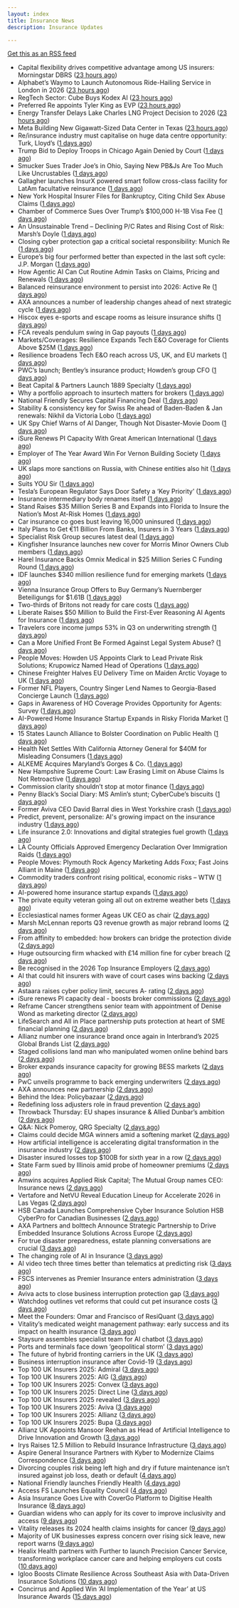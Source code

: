 ```yaml
---
layout: index
title: Insurance News
description: Insurance Updates

---
```


[Get this as an RSS feed](/insurance.rss)

<!-- news_marker starts -->
- Capital flexibility drives competitive advantage among US insurers: Morningstar DBRS ([23 hours ago](https://www.reinsurancene.ws/capital-flexibility-drives-competitive-advantage-among-us-insurers-morningstar-dbrs/))
- Alphabet’s Waymo to Launch Autonomous Ride-Hailing Service in London in 2026 ([23 hours ago](https://www.insurancejournal.com/news/international/2025/10/17/844200.htm))
- RegTech Sector: Cube Buys Kodex AI ([23 hours ago](https://insurance-edge.net/2025/10/17/regtech-sector-cube-buys-kodex-ai/))
- Preferred Re appoints Tyler King as EVP ([23 hours ago](https://www.reinsurancene.ws/preferred-re-appoints-tyler-king-as-evp/))
- Energy Transfer Delays Lake Charles LNG Project Decision to 2026 ([23 hours ago](https://www.insurancejournal.com/news/southcentral/2025/10/17/844196.htm))
- Meta Building New Gigawatt-Sized Data Center in Texas ([23 hours ago](https://www.insurancejournal.com/news/southcentral/2025/10/17/844191.htm))
- Re/insurance industry must capitalise on huge data centre opportunity: Turk, Lloyd’s ([1 days ago](https://www.reinsurancene.ws/re-insurance-industry-must-capitalise-on-huge-data-centre-opportunity-turk-lloyds/))
- Trump Bid to Deploy Troops in Chicago Again Denied by Court ([1 days ago](https://www.insurancejournal.com/news/midwest/2025/10/17/844184.htm))
- Smucker Sues Trader Joe’s in Ohio, Saying New PB&Js Are Too Much Like Uncrustables ([1 days ago](https://www.insurancejournal.com/news/midwest/2025/10/17/844176.htm))
- Gallagher launches InsurX powered smart follow cross-class facility for LatAm facultative reinsurance ([1 days ago](https://www.reinsurancene.ws/gallagher-launches-insurx-powered-smart-follow-cross-class-facility-for-latam-facultative-reinsurance/))
- New York Hospital Insurer Files for Bankruptcy, Citing Child Sex Abuse Claims ([1 days ago](https://www.insurancejournal.com/news/east/2025/10/17/844171.htm))
- Chamber of Commerce Sues Over Trump’s $100,000 H-1B Visa Fee ([1 days ago](https://www.insurancejournal.com/news/national/2025/10/17/844154.htm))
- An Unsustainable Trend – Declining P/C Rates and Rising Cost of Risk: Marsh’s Doyle ([1 days ago](https://www.insurancejournal.com/news/international/2025/10/17/844140.htm))
- Closing cyber protection gap a critical societal responsibility: Munich Re ([1 days ago](https://www.reinsurancene.ws/closing-cyber-protection-gap-a-critical-societal-responsibility-munich-re/))
- Europe’s big four performed better than expected in the last soft cycle: J.P. Morgan ([1 days ago](https://www.reinsurancene.ws/europes-big-four-performed-better-than-expected-in-the-last-soft-cycle-j-p-morgan/))
- How Agentic AI Can Cut Routine Admin Tasks on Claims, Pricing and Renewals ([1 days ago](https://insurance-edge.net/2025/10/17/how-agentic-ai-can-cut-routine-admin-tasks-on-claims-pricing-and-renewals/))
- Balanced reinsurance environment to persist into 2026: Active Re ([1 days ago](https://www.reinsurancene.ws/balanced-reinsurance-environment-to-persist-into-2026-active-re/))
- AXA announces a number of leadership changes ahead of next strategic cycle ([1 days ago](https://www.reinsurancene.ws/axa-announces-a-number-of-leadership-changes-ahead-of-next-strategic-cycle/))
- Hiscox eyes e-sports and escape rooms as leisure insurance shifts ([1 days ago](https://www.insurancebusinessmag.com/uk/news/professional-liability/hiscox-eyes-esports-and-escape-rooms-as-leisure-insurance-shifts-553249.aspx))
- FCA reveals pendulum swing in Gap payouts ([1 days ago](https://www.postonline.co.uk/news/7959226/fca-reveals-pendulum-swing-in-gap-payouts))
- Markets/Coverages: Resilience Expands Tech E&O Coverage for Clients Above $25M ([1 days ago](https://www.insurancejournal.com/news/national/2025/10/17/844090.htm))
- Resilience broadens Tech E&O reach across US, UK, and EU markets ([1 days ago](https://www.reinsurancene.ws/resilience-broadens-tech-eo-reach-across-us-uk-and-eu-markets/))
- PWC’s launch; Bentley’s insurance product; Howden’s group CFO ([1 days ago](https://www.postonline.co.uk/news/7959205/pwc%E2%80%99s-launch-bentley%E2%80%99s-insurance-product-howden%E2%80%99s-group-cfo))
- Beat Capital & Partners Launch 1889 Specialty ([1 days ago](https://insurance-edge.net/2025/10/17/beat-capital-partners-launch-1889-specialty/))
- Why a portfolio approach to insurtech matters for brokers ([1 days ago](https://www.insurancebusinessmag.com/uk/news/technology/why-a-portfolio-approach-to-insurtech-matters-for-brokers-553388.aspx))
- National Friendly Secures Capital Financing Deal ([1 days ago](https://insurance-edge.net/2025/10/17/national-friendly-secures-capital-financing-deal/))
- Stability & consistency key for Swiss Re ahead of Baden-Baden & Jan renewals: Nikhil da Victoria Lobo ([1 days ago](https://www.reinsurancene.ws/stability-consistency-key-for-swiss-re-ahead-of-baden-baden-jan-renewals-nikhil-da-victoria-lobo/))
- UK Spy Chief Warns of AI Danger, Though Not Disaster-Movie Doom ([1 days ago](https://www.insurancejournal.com/news/international/2025/10/17/844122.htm))
- iSure Renews PI Capacity With Great American International ([1 days ago](https://insurance-edge.net/2025/10/17/isure-renews-pi-capacity-with-great-american-international/))
- Employer of The Year Award Win For Vernon Building Society ([1 days ago](https://insurance-edge.net/2025/10/17/employer-of-the-year-award-win-for-vernon-building-society/))
- UK slaps more sanctions on Russia, with Chinese entities also hit ([1 days ago](https://www.insurancebusinessmag.com/uk/news/marine/uk-slaps-more-sanctions-on-russia-with-chinese-entities-also-hit-553367.aspx))
- Suits YOU Sir ([1 days ago](https://www.insurancebusinessmag.com/uk/news/auto-motor/suits-you-sir-553365.aspx))
- Tesla’s European Regulator Says Door Safety a ‘Key Priority’ ([1 days ago](https://www.insurancejournal.com/news/international/2025/10/17/844113.htm))
- Insurance intermediary body renames itself ([1 days ago](https://www.insurancebusinessmag.com/uk/news/travel/insurance-intermediary-body-renames-itself-553359.aspx))
- Stand Raises $35 Million Series B and Expands into Florida to Insure the Nation’s Most At-Risk Homes ([1 days ago](https://www.insurtechinsights.com/stand-raises-35-million-series-b-and-expands-into-florida-to-insure-the-nations-most-at-risk-homes/))
- Car insurance co goes bust leaving 16,000 uninsured ([1 days ago](https://www.insurancebusinessmag.com/uk/news/auto-motor/car-insurance-co-goes-bust-leaving-16000-uninsured-553357.aspx))
- Italy Plans to Get €11 Billion From Banks, Insurers in 3 Years ([1 days ago](https://www.insurancejournal.com/news/international/2025/10/17/844109.htm))
- Specialist Risk Group secures latest deal ([1 days ago](https://www.insurancebusinessmag.com/uk/news/breaking-news/specialist-risk-group-secures-latest-deal-553355.aspx))
- Kingfisher Insurance launches new cover for Morris Minor Owners Club members ([1 days ago](https://www.insurancebusinessmag.com/uk/news/auto-motor/kingfisher-insurance-launches-new-cover-for-morris-minor-owners-club-members-553354.aspx))
- Harel Insurance Backs Omnix Medical in $25 Million Series C Funding Round ([1 days ago](https://www.insurtechinsights.com/harel-insurance-backs-omnix-medical-in-25-million-series-c-funding-round/))
- IDF launches $340 million resilience fund for emerging markets ([1 days ago](https://www.insurancebusinessmag.com/uk/news/breaking-news/idf-launches-340-million-resilience-fund-for-emerging-markets-553353.aspx))
- Vienna Insurance Group Offers to Buy Germany’s Nuernberger Beteiligungs for $1.61B ([1 days ago](https://www.insurancejournal.com/news/international/2025/10/17/844105.htm))
- Two-thirds of Britons not ready for care costs ([1 days ago](https://www.insurancebusinessmag.com/uk/news/breaking-news/twothirds-of-britons-not-ready-for-care-costs-553351.aspx))
- Liberate Raises $50 Million to Build the First-Ever Reasoning AI Agents for Insurance ([1 days ago](https://www.insurtechinsights.com/liberate-raises-50-million-to-build-the-first-ever-reasoning-ai-agents-for-insurance/))
- Travelers core income jumps 53% in Q3 on underwriting strength ([1 days ago](https://www.insurancebusinessmag.com/uk/news/breaking-news/travelers-core-income-jumps-53-in-q3-on-underwriting-strength-553390.aspx))
- Can a More Unified Front Be Formed Against Legal System Abuse? ([1 days ago](https://www.insurancejournal.com/news/national/2025/10/17/843927.htm))
- People Moves: Howden US Appoints Clark to Lead Private Risk Solutions; Krupowicz Named Head of Operations ([1 days ago](https://www.insurancejournal.com/news/national/2025/10/17/844040.htm))
- Chinese Freighter Halves EU Delivery Time on Maiden Arctic Voyage to UK ([1 days ago](https://www.insurancejournal.com/news/international/2025/10/17/843889.htm))
- Former NFL Players, Country Singer Lend Names to Georgia-Based Concierge Launch ([1 days ago](https://www.insurancejournal.com/news/southeast/2025/10/17/844079.htm))
- Gaps in Awareness of HO Coverage Provides Opportunity for Agents: Survey ([1 days ago](https://www.insurancejournal.com/news/national/2025/10/17/844098.htm))
- AI-Powered Home Insurance Startup Expands in Risky Florida Market ([1 days ago](https://www.insurancejournal.com/news/southeast/2025/10/17/844092.htm))
- 15 States Launch Alliance to Bolster Coordination on Public Health ([1 days ago](https://www.insurancejournal.com/news/east/2025/10/17/843923.htm))
- Health Net Settles With California Attorney General for $40M for Misleading Consumers ([1 days ago](https://www.insurancejournal.com/news/west/2025/10/17/843857.htm))
- ALKEME Acquires Maryland’s Gorges & Co. ([1 days ago](https://www.insurancejournal.com/news/east/2025/10/17/844065.htm))
- New Hampshire Supreme Court: Law Erasing Limit on Abuse Claims Is Not Retroactive ([1 days ago](https://www.insurancejournal.com/news/east/2025/10/17/844013.htm))
- Commission clarity shouldn’t stop at motor finance ([1 days ago](https://www.postonline.co.uk/regulation/7959217/commission-clarity-shouldn%E2%80%99t-stop-at-motor-finance))
- Penny Black’s Social Diary: MS Amlin’s stunt; CyberCube’s biscuits ([1 days ago](https://www.postonline.co.uk/people/7959018/penny-black%E2%80%99s-social-diary-ms-amlin%E2%80%99s-stunt-cybercube%E2%80%99s-biscuits))
- Former Aviva CEO David Barral dies in West Yorkshire crash ([1 days ago](https://www.insurancebusinessmag.com/uk/news/breaking-news/former-aviva-ceo-david-barral-dies-in-west-yorkshire-crash-553311.aspx))
- Predict, prevent, personalize: AI's growing impact on the insurance industry ([1 days ago](https://www.dig-in.com/opinion/ais-growing-impact-on-the-insurance-industry))
- Life insurance 2.0: Innovations and digital strategies fuel growth ([1 days ago](https://www.dig-in.com/opinion/innovations-and-digital-strategies-fuel-growth))
- LA County Officials Approved Emergency Declaration Over Immigration Raids ([1 days ago](https://www.insurancejournal.com/news/west/2025/10/16/844076.htm))
- People Moves: Plymouth Rock Agency Marketing Adds Foxx; Fast Joins Alliant in Maine ([1 days ago](https://www.insurancejournal.com/news/east/2025/10/16/843274.htm))
- Commodity traders confront rising political, economic risks – WTW ([1 days ago](https://www.insurancebusinessmag.com/uk/news/breaking-news/commodity-traders-confront-rising-political-economic-risks--wtw-553288.aspx))
- AI-powered home insurance startup expands ([1 days ago](https://www.dig-in.com/articles/ai-powered-home-insurance-startup-expands))
- The private equity veteran going all out on extreme weather bets ([1 days ago](https://www.dig-in.com/articles/the-private-equity-veteran-going-all-out-on-extreme-weather-bets))
- Ecclesiastical names former Ageas UK CEO as chair ([2 days ago](https://www.postonline.co.uk/news/7959224/ecclesiastical-names-former-ageas-uk-ceo-as-chair))
- Marsh McLennan reports Q3 revenue growth as major rebrand looms ([2 days ago](https://www.insurancebusinessmag.com/uk/news/breaking-news/marsh-mclennan-reports-q3-revenue-growth-as-major-rebrand-looms-553225.aspx))
- From affinity to embedded: how brokers can bridge the protection divide ([2 days ago](https://www.insurancebusinessmag.com/uk/news/technology/from-affinity-to-embedded-how-brokers-can-bridge-the-protection-divide-553215.aspx))
- Huge outsourcing firm whacked with £14 million fine for cyber breach ([2 days ago](https://www.insurancebusinessmag.com/uk/news/cyber/huge-outsourcing-firm-whacked-with-14-million-fine-for-cyber-breach-553214.aspx))
- Be recognised in the 2026 Top Insurance Employers ([2 days ago](https://www.insurancebusinessmag.com/uk/news/breaking-news/be-recognised-in-the-2026-top-insurance-employers-553213.aspx))
- AI that could hit insurers with wave of court cases wins backing ([2 days ago](https://www.postonline.co.uk/claims/7959206/ai-that-could-hit-insurers-with-wave-of-court-cases-wins-backing))
- Astaara raises cyber policy limit, secures A- rating ([2 days ago](https://www.insurancebusinessmag.com/uk/news/cyber/astaara-raises-cyber-policy-limit-secures-a-rating-553203.aspx))
- iSure renews PI capacity deal - boosts broker commissions ([2 days ago](https://www.insurancebusinessmag.com/uk/news/professional-liability/isure-renews-pi-capacity-deal--boosts-broker-commissions-553201.aspx))
- Reframe Cancer strengthens senior team with appointment of Denise Wond as marketing director ([2 days ago](https://ifamagazine.com/reframe-cancer-strengthens-senior-team-with-appointment-of-denise-wond-as-marketing-director/))
- LifeSearch and All in Place partnership puts protection at heart of SME financial planning ([2 days ago](https://ifamagazine.com/lifesearch-and-all-in-place-partnership-puts-protection-at-heart-of-sme-financial-planning/))
- Allianz number one insurance brand once again in Interbrand’s 2025 Global Brands List ([2 days ago](https://www.insurancebusinessmag.com/uk/news/breaking-news/allianz-number-one-insurance-brand-once-again-in-interbrands-2025-global-brands-list-553189.aspx))
- Staged collisions land man who manipulated women online behind bars ([2 days ago](https://www.insurancebusinessmag.com/uk/news/breaking-news/staged-collisions-land-man-who-manipulated-women-online-behind-bars-553186.aspx))
- Broker expands insurance capacity for growing BESS markets ([2 days ago](https://www.insurancebusinessmag.com/uk/news/breaking-news/broker-expands-insurance-capacity-for-growing-bess-markets-553184.aspx))
- PwC unveils programme to back emerging underwriters ([2 days ago](https://www.insurancebusinessmag.com/uk/news/breaking-news/pwc-unveils-programme-to-back-emerging-underwriters-553183.aspx))
- AXA announces new partnership ([2 days ago](https://www.insurancebusinessmag.com/uk/news/breaking-news/axa-announces-new-partnership-553182.aspx))
- Behind the Idea: Policybazaar ([2 days ago](https://thefintechtimes.com/behind-the-idea-policybazaar/))
- Redefining loss adjusters role in fraud prevention ([2 days ago](https://www.postonline.co.uk/claims/7959117/redefining-loss-adjusters-role-in-fraud-prevention))
- Throwback Thursday: EU shapes insurance & Allied Dunbar’s ambition ([2 days ago](https://www.postonline.co.uk/regulation/7956772/throwback-thursday-eu-shapes-insurance-allied-dunbar%E2%80%99s-ambition))
- Q&A: Nick Pomeroy, QRG Specialty ([2 days ago](https://www.postonline.co.uk/lloyd%E2%80%99slondon/7958289/qa-nick-pomeroy-qrg-specialty))
- Claims could decide MGA winners amid a softening market ([2 days ago](https://www.insurancebusinessmag.com/uk/news/breaking-news/claims-could-decide-mga-winners-amid-a-softening-market-553125.aspx))
- How artificial intelligence is accelerating digital transformation in the insurance industry ([2 days ago](https://www.dig-in.com/opinion/ai-is-accelerating-digital-transformation))
- Disaster insured losses top $100B for sixth year in a row ([2 days ago](https://www.dig-in.com/articles/disaster-insured-losses-top-100b-for-sixth-year-in-a-row))
- State Farm sued by Illinois amid probe of homeowner premiums ([2 days ago](https://www.dig-in.com/articles/state-farm-sued-by-illinois-amid-probe-of-homeowner-premiums))
- Amwins acquires Applied Risk Capital; The Mutual Group names CEO: Insurance news ([2 days ago](https://www.dig-in.com/news/amwins-acquires-arc-mutual-group-ceo-insurance))
- Vertafore and NetVU Reveal Education Lineup for Accelerate 2026 in Las Vegas ([2 days ago](https://www.insurtechinsights.com/vertafore-and-netvu-reveal-education-lineup-for-accelerate-2026-in-las-vegas/))
- HSB Canada Launches Comprehensive Cyber Insurance Solution HSB CyberPro for Canadian Businesses ([2 days ago](https://www.insurtechinsights.com/hsb-canada-launches-comprehensive-cyber-insurance-solution-hsb-cyberpro-for-canadian-businesses/))
- AXA Partners and bolttech Announce Strategic Partnership to Drive Embedded Insurance Solutions Across Europe ([2 days ago](https://www.insurtechinsights.com/axa-partners-and-bolttech-announce-strategic-partnership-to-drive-embedded-insurance-solutions-across-europe/))
- For true disaster preparedness, estate planning conversations are crucial ([3 days ago](https://www.dig-in.com/opinion/disaster-preparedness-starts-with-insurance-estate-planning))
- The changing role of AI in Insurance ([3 days ago](https://www.dig-in.com/podcast/the-changing-role-of-ai-in-insurance))
- AI video tech three times better than telematics at predicting risk ([3 days ago](https://www.postonline.co.uk/technology/7959219/ai-video-tech-three-times-better-than-telematics-at-predicting-risk))
- FSCS intervenes as Premier Insurance enters administration ([3 days ago](https://www.postonline.co.uk/news/7959221/16000-customers-to-be-protected-by-fscs-as-premier-enters-administration))
- Aviva acts to close business interruption protection gap ([3 days ago](https://www.postonline.co.uk/commercial/7959220/aviva-acts-to-close-business-interruption-protection-gap))
- Watchdog outlines vet reforms that could cut pet insurance costs ([3 days ago](https://www.postonline.co.uk/news/7959218/watchdog-outlines-vet-reforms-that-could-cut-pet-insurance-costs))
- Meet the Founders: Omar and Francisco of ResiQuant ([3 days ago](https://www.insurtechinsights.com/meet-the-founders-omar-and-francisco-of-resiquant/))
- Vitality’s medicated weight management pathway: early success and its impact on health insurance ([3 days ago](https://ifamagazine.com/vitalitys-medicated-weight-management-pathway-early-success-and-its-impact-on-health-insurance/))
- Staysure assembles specialist team for AI chatbot ([3 days ago](https://www.postonline.co.uk/technology/7959215/staysure-assembles-specialist-team-for-ai-chatbot))
- Ports and terminals face down ‘geopolitical storm’ ([3 days ago](https://www.postonline.co.uk/lloyd%E2%80%99slondon/7959214/ports-and-terminals-face-down-%E2%80%98geopolitical-storm%E2%80%99))
- The future of hybrid fronting carriers in the UK ([3 days ago](https://www.postonline.co.uk/commercial/7958968/the-future-of-hybrid-fronting-carriers-in-the-uk))
- Business interruption insurance after Covid-19 ([3 days ago](https://www.postonline.co.uk/commercial/7959040/business-interruption-insurance-after-covid-19))
- Top 100 UK Insurers 2025: Admiral ([3 days ago](https://www.postonline.co.uk/personal/7959070/top-100-uk-insurers-2025-admiral))
- Top 100 UK Insurers 2025: AIG ([3 days ago](https://www.postonline.co.uk/commercial/7959073/top-100-uk-insurers-2025-aig))
- Top 100 UK Insurers 2025: Convex ([3 days ago](https://www.postonline.co.uk/commercial/7959032/top-100-uk-insurers-2025-convex))
- Top 100 UK Insurers 2025: Direct Line ([3 days ago](https://www.postonline.co.uk/personal/7959013/top-100-uk-insurers-2025-direct-line))
- Top 100 UK Insurers 2025 revealed ([3 days ago](https://www.postonline.co.uk/personal/7959011/top-100-uk-insurers-2025-revealed))
- Top 100 UK Insurers 2025: Aviva ([3 days ago](https://www.postonline.co.uk/personal/7959012/top-100-uk-insurers-2025-aviva))
- Top 100 UK Insurers 2025: Allianz ([3 days ago](https://www.postonline.co.uk/personal/7959023/top-100-uk-insurers-2025-allianz))
- Top 100 UK Insurers 2025: Bupa ([3 days ago](https://www.postonline.co.uk/personal/7958996/top-100-uk-insurers-2025-bupa))
- Allianz UK Appoints Mansoor Reehan as Head of Artificial Intelligence to Drive Innovation and Growth ([3 days ago](https://www.insurtechinsights.com/allianz-uk-appoints-mansoor-reehan-as-head-of-artificial-intelligence-to-drive-innovation-and-growth/))
- Irys Raises 12.5 Million to Rebuild Insurance Infrastructure ([3 days ago](https://www.insurtechinsights.com/irys-raises-12-5-million-to-rebuild-insurance-infrastructure/))
- Aspire General Insurance Partners with Kyber to Modernize Claims Correspondence ([3 days ago](https://www.insurtechinsights.com/aspire-general-insurance-partners-with-kyber-to-modernize-claims-correspondence/))
- Divorcing couples risk being left high and dry if future maintenance isn’t insured against job loss, death or default ([4 days ago](https://ifamagazine.com/divorcing-couples-risk-being-left-high-and-dry-if-future-maintenance-isnt-insured-against-job-loss-death-or-default/))
- National Friendly launches Friendly Health ([4 days ago](https://ifamagazine.com/national-friendly-launches-friendly-health/))
- Access FS Launches Equality Council ([4 days ago](https://ifamagazine.com/access-fs-launches-equality-council/))
- Asia Insurance Goes Live with CoverGo Platform to Digitise Health Insurance ([8 days ago](https://thefintechtimes.com/asia-insurance-goes-live-with-covergo-platform-to-digitise-health-insurance/))
- Guardian widens who can apply for its cover to improve inclusivity and access ([9 days ago](https://ifamagazine.com/guardian-widens-who-can-apply-for-its-cover-to-improve-inclusivity-and-access/))
- Vitality releases its 2024 health claims insights for cancer ([9 days ago](https://ifamagazine.com/vitality-releases-its-2024-health-claims-insights-for-cancer/))
- Majority of UK businesses express concern over rising sick leave, new report warns ([9 days ago](https://ifamagazine.com/majority-of-uk-businesses-express-concern-over-rising-sick-leave-new-report-warns/))
- Healix Health partners with Further to launch Precision Cancer Service, transforming workplace cancer care and helping employers cut costs ([10 days ago](https://ifamagazine.com/healix-health-partners-with-further-to-launch-precision-cancer-service-transforming-workplace-cancer-care-and-helping-employers-cut-costs/))
- Igloo Boosts Climate Resilience Across Southeast Asia with Data-Driven Insurance Solutions ([10 days ago](https://thefintechtimes.com/igloo-boosts-climate-resilience-across-southeast-asia-with-data-driven-insurance-solutions/))
- Concirrus and Applied Win ‘AI Implementation of the Year’ at US Insurance Awards ([15 days ago](https://thefintechtimes.com/concirrus-ai-cuts-aviation-underwriting-time-from-36-hours-to-minutes-for-applied-aviation/))

<!-- news_marker ends -->